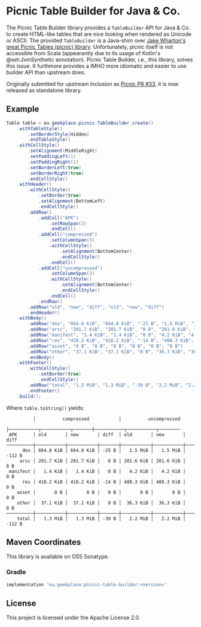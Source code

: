# Picnic Table Builder for Java & Co.

The Picnic Table Builder library provides a `TableBuilder` API for
Java & Co. to create HTML-like tables that are nice looking when
rendered as Unicode or ASCII. The provided `TableBuilder` is a
Java-shim over [Jake Wharton's great Picnic Tables (picnic)
library](https://github.com/JakeWharton/picnic/). Unfortunately,
picnic itself is not accessible from Scala (appearantly due to its
usage of Kotlin's @set:JvmSynthetic annotation). Picnic Table Builder,
i.e., this library, solves this issue. It furthmore provides a IMHO
more idiomatic and easier to use builder API than upstream does.

Originally submitted for upstream inclusion as [Picnic PR
#33](https://github.com/JakeWharton/picnic/pull/33), it is now
released as standalone library.

## Example

```java
Table table = eu.geekplace.picnic.TableBuilder.create()
    .withTableStyle()
        .setBorderStyle(Hidden)
        .endTableStyle()
    .withCellStyle()
        .setAlignment(MiddleRight)
        .setPaddingLeft(1)
        .setPaddingRight(1)
        .setBorderLeft(true)
        .setBorderRight(true)
        .endCellStyle()
    .withHeader()
        .withCellStyle()
            .setBorder(true)
            .setAlignment(BottomLeft)
            .endCellStyle()
        .addRow()
            .addCell("APK")
                .setRowSpan(2)
                .endCell()
            .addCell("compressed")
                .setColumnSpan(3)
                .withCellStyle()
                    .setAlignment(BottomCenter)
                    .endCellStyle()
                .endCell()
            .addCell("uncompressed")
                .setColumnSpan(3)
                .withCellStyle()
                    .setAlignment(BottomCenter)
                    .endCellStyle()
                .endCell()
            .endRow()
        .addRow("old", "new", "diff", "old", "new", "diff")
        .endHeader()
    .withBody()
        .addRow("dex", "664.8 KiB", "664.8 KiB", "-25 B", "1.5 MiB", "1.5 MiB", "-112 B")
        .addRow("arsc", "201.7 KiB", "201.7 KiB", "0 B", "201.6 KiB", "201.6 KiB", "0 B")
        .addRow("manifest", "1.4 KiB", "1.4 KiB", "0 B", "4.2 KiB", "4.2 KiB", "0 B")
        .addRow("res", "418.2 KiB", "418.2 KiB", "-14 B", "488.3 KiB", "488.3 KiB", "0 B")
        .addRow("asset", "0 B", "0 B", "0 B", "0 B", "0 B", "0 B")
        .addRow("other", "37.1 KiB", "37.1 KiB", "0 B", "36.3 KiB", "36.3 KiB", "0 B")
        .endBody()
    .withFooter()
        .withCellStyle()
            .setBorder(true)
            .endCellStyle()
        .addRow("total", "1.3 MiB", "1.3 MiB", "-39 B", "2.2 MiB", "2.2 MiB", "-112 B")
        .endFooter()
    .build();
```

Where `table.toString()` yields:

```
          │          compressed           │          uncompressed
          ├───────────┬───────────┬───────┼───────────┬───────────┬────────
 APK      │ old       │ new       │ diff  │ old       │ new       │ diff
──────────┼───────────┼───────────┼───────┼───────────┼───────────┼────────
      dex │ 664.8 KiB │ 664.8 KiB │ -25 B │   1.5 MiB │   1.5 MiB │ -112 B
     arsc │ 201.7 KiB │ 201.7 KiB │   0 B │ 201.6 KiB │ 201.6 KiB │    0 B
 manifest │   1.4 KiB │   1.4 KiB │   0 B │   4.2 KiB │   4.2 KiB │    0 B
      res │ 418.2 KiB │ 418.2 KiB │ -14 B │ 488.3 KiB │ 488.3 KiB │    0 B
    asset │       0 B │       0 B │   0 B │       0 B │       0 B │    0 B
    other │  37.1 KiB │  37.1 KiB │   0 B │  36.3 KiB │  36.3 KiB │    0 B
──────────┼───────────┼───────────┼───────┼───────────┼───────────┼────────
    total │   1.3 MiB │   1.3 MiB │ -39 B │   2.2 MiB │   2.2 MiB │ -112 B
```

## Maven Coordinates

This library is available on OSS Sonatype.

### Gradle

```gradle
implementation 'eu.geekplace:picnic-table-builder:<version>'
```

## License

This project is licensed under the Apache License 2.0.
